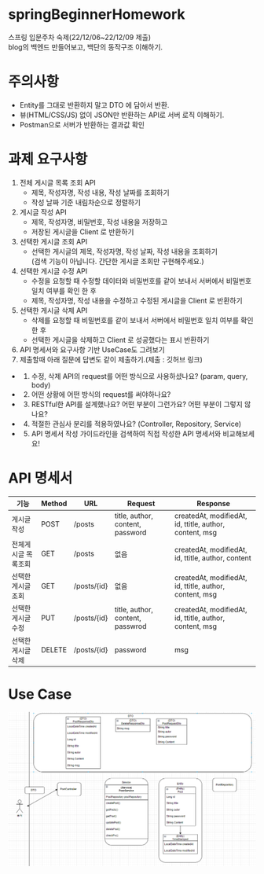 # springBeginnerHomework
스프링 입문주차 숙제(22/12/06~22/12/09 제출)  
blog의 백엔드 만들어보고, 백단의 동작구조 이해하기.  

# 주의사항  
- Entity를 그대로 반환하지 말고 DTO 에 담아서 반환.  
- 뷰(HTML/CSS/JS) 없이 JSON만 반환하는 API로 서버 로직 이해하기.  
- Postman으로 서버가 반환하는 결과값 확인

# 과제 요구사항  
1. 전체 게시글 목록 조회 API  
    - 제목, 작성자명, 작성 내용, 작성 날짜를 조회하기  
    - 작성 날짜 기준 내림차순으로 정렬하기  
2. 게시글 작성 API  
    - 제목, 작성자명, 비밀번호, 작성 내용을 저장하고  
    - 저장된 게시글을 Client 로 반환하기  
3. 선택한 게시글 조회 API  
    - 선택한 게시글의 제목, 작성자명, 작성 날짜, 작성 내용을 조회하기   
    (검색 기능이 아닙니다. 간단한 게시글 조회만 구현해주세요.)  
4. 선택한 게시글 수정 API  
    - 수정을 요청할 때 수정할 데이터와 비밀번호를 같이 보내서 서버에서 비밀번호 일치 여부를 확인 한 후  
    - 제목, 작성자명, 작성 내용을 수정하고 수정된 게시글을 Client 로 반환하기  
5. 선택한 게시글 삭제 API  
    - 삭제를 요청할 때 비밀번호를 같이 보내서 서버에서 비밀번호 일치 여부를 확인 한 후  
    - 선택한 게시글을 삭제하고 Client 로 성공했다는 표시 반환하기  
6. API 명세서와 요구사항 기반 UseCase도 그려보기 
7. 제출할때 아래 질문에 답변도 같이 제출하기.(제출 : 깃허브 링크)  
  - 1. 수정, 삭제 API의 request를 어떤 방식으로 사용하셨나요? (param, query, body)   
  - 2. 어떤 상황에 어떤 방식의 request를 써야하나요?  
  - 3. RESTful한 API를 설계했나요? 어떤 부분이 그런가요? 어떤 부분이 그렇지 않나요?   
  - 4. 적절한 관심사 분리를 적용하였나요? (Controller, Repository, Service)  
  - 5. API 명세서 작성 가이드라인을 검색하여 직접 작성한 API 명세서와 비교해보세요!  

# API 명세서 


| 기능 | Method | URL | Request | Response |
| ---   |        --- | ---   |       --- |          --- | 
| 게시글 작성  | POST | /posts | title, author, content, password| createdAt, modifiedAt, id, ttitle, author, content, msg |  
| 전체게시글 목록조회 | GET | /posts | 없음 | createdAt, modifiedAt, id, ttitle, author, content |  
| 선택한 게시글 조회 | GET | /posts/{id} | 없음 | createdAt, modifiedAt, id, ttitle, author, content, msg |  
| 선택한 게시글 수정 | PUT | /posts/{id} | title, author, content, passwrod | createdAt, modifiedAt, id, ttitle, author, content, msg  |  
| 선택한 게시글 삭제  | DELETE | /posts/{id} | password | msg |  

#  Use Case
![usecase](/03.PNG)   
